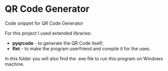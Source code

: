 # QR Code Generator
Code snippet for QR Code Generator

For this project I used extended libraries:
* **pyqrcode** - to generate the QR Code itself;
* **flet** - to make the program userfriend and compile it for the uses.

In this folder you will also find the .exe file to run this program on Windows machine.
